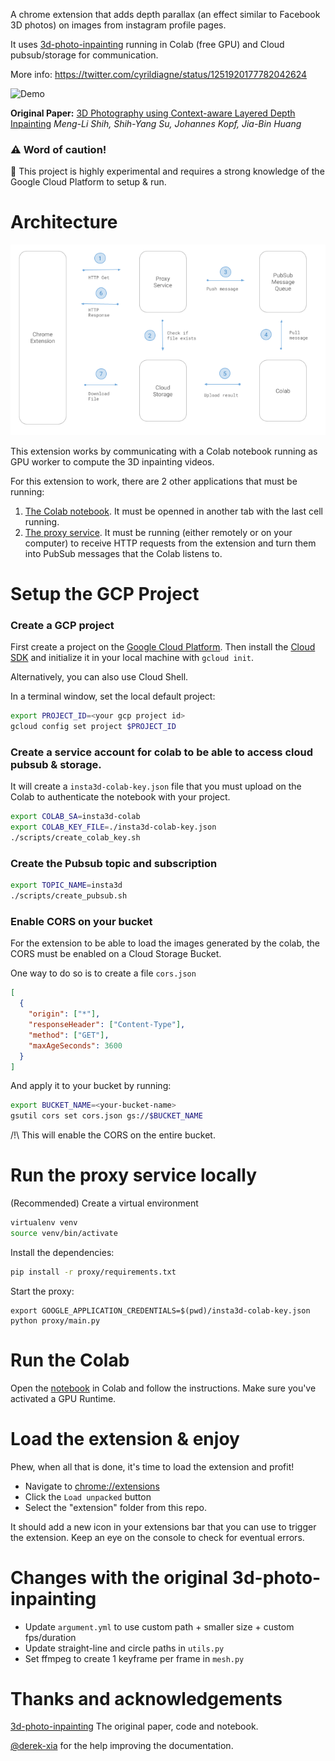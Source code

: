 A chrome extension that adds depth parallax (an effect similar to Facebook 3D photos)
on images from instagram profile pages.

It uses [3d-photo-inpainting](https://github.com/vt-vl-lab/3d-photo-inpainting)
running in Colab (free GPU) and Cloud pubsub/storage for communication.

More info: https://twitter.com/cyrildiagne/status/1251920177782042624

![Demo](media/demo.gif)

**Original Paper:** [3D Photography using Context-aware Layered Depth Inpainting](https://arxiv.org/abs/2004.04727)
_Meng-Li Shih, Shih-Yang Su, Johannes Kopf, Jia-Bin Huang_

### ⚠️ Word of caution!

🧪 This project is highly experimental and requires a strong knowledge of the Google Cloud Platform to setup & run.

# Architecture

![architecture](media/architecture.png)

This extension works by communicating with a Colab notebook running as GPU worker to compute the 3D inpainting videos.

For this extension to work, there are 2 other applications that must be running:

1. [The Colab notebook](https://github.com/cyrildiagne/instagram-3d-photo/blob/master/colab_worker.ipynb). It must be openned in another tab with the last cell running.
2. [The proxy service](https://github.com/cyrildiagne/instagram-3d-photo/tree/master/backend). It must be running (either remotely or on your computer) to receive HTTP requests from the extension and turn them into PubSub messages that the Colab listens to.

# Setup the GCP Project

### Create a GCP project

First create a project on the [Google Cloud Platform](https://console.cloud.google.com/).
Then install the [Cloud SDK](https://cloud.google.com/sdk/docs/quickstarts) and initialize it in your local machine with `gcloud init`.

Alternatively, you can also use Cloud Shell.

In a terminal window, set the local default project:

```bash
export PROJECT_ID=<your gcp project id>
gcloud config set project $PROJECT_ID
```

### Create a service account for colab to be able to access cloud pubsub & storage.

It will create a `insta3d-colab-key.json` file that you must upload on the Colab to authenticate the notebook with your project.

```bash
export COLAB_SA=insta3d-colab
export COLAB_KEY_FILE=./insta3d-colab-key.json
./scripts/create_colab_key.sh
```

### Create the Pubsub topic and subscription

```bash
export TOPIC_NAME=insta3d
./scripts/create_pubsub.sh
```

### Enable CORS on your bucket

For the extension to be able to load the images generated by the colab, the CORS must be enabled on a Cloud Storage Bucket.

One way to do so is to create a file `cors.json`

```json
[
  {
    "origin": ["*"],
    "responseHeader": ["Content-Type"],
    "method": ["GET"],
    "maxAgeSeconds": 3600
  }
]
```

And apply it to your bucket by running:

```bash
export BUCKET_NAME=<your-bucket-name>
gsutil cors set cors.json gs://$BUCKET_NAME
```

/!\ This will enable the CORS on the entire bucket.

# Run the proxy service locally

(Recommended) Create a virtual environment

```bash
virtualenv venv
source venv/bin/activate
```

Install the dependencies:

```bash
pip install -r proxy/requirements.txt
```

Start the proxy:

```
export GOOGLE_APPLICATION_CREDENTIALS=$(pwd)/insta3d-colab-key.json
python proxy/main.py
```

# Run the Colab

Open the [notebook](https://github.com/cyrildiagne/instagram-3d-photo/blob/master/colab_worker.ipynb) in Colab and follow the instructions.
Make sure you've activated a GPU Runtime.

# Load the extension & enjoy

Phew, when all that is done, it's time to load the extension and profit!

- Navigate to [chrome://extensions](chrome://extensions)
- Click the `Load unpacked` button
- Select the "extension" folder from this repo.

It should add a new icon in your extensions bar that you can use to trigger the extension.
Keep an eye on the console to check for eventual errors.

# Changes with the original 3d-photo-inpainting

- Update `argument.yml` to use custom path + smaller size + custom fps/duration
- Update straight-line and circle paths in `utils.py`
- Set ffmpeg to create 1 keyframe per frame in `mesh.py`

# Thanks and acknowledgements

[3d-photo-inpainting](https://github.com/vt-vl-lab/3d-photo-inpainting) The original paper, code and notebook.

[@derek-xia](https://github.com/derek-xia) for the help improving the documentation.
